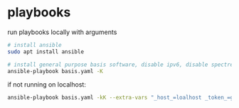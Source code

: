 # playbooks
run playbooks locally with arguments 

```bash
# install ansible
sudo apt install ansible

# install general purpose basis software, disable ipv6, disable spectre, etc
ansible-playbook basis.yaml -K


```

if not running on localhost:
```bash
ansible-playbook basis.yaml -kK --extra-vars "_host_=loalhost _token_=geheim"
```

